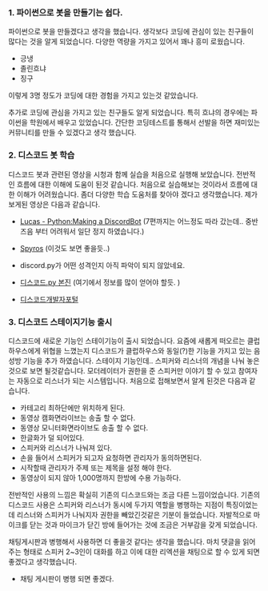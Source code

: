 ### 1. 파이썬으로 봇을 만들기는 쉽다.
파이썬으로 봇을 만들겠다고 생각을 했습니다. 생각보다 코딩에 관심이 있는 친구들이 많다는 것을 알게 되었습니다. 다양한 역량을 가지고 있어서 꽤나 흥미 로웠습니다. 

- 긍냉
- 졸린흐냐
- 징구

이렇게 3명 정도가 코딩에 대한 경험을 가지고 있는것 같았습니다.

추가로 코딩에 관심을 가지고 있는 친구들도 알게 되었습니다. 
특히 흐냐의 경우에는 파이썬을 학원에서 배우고 있었습니다. 간단한 코딩테스트를 통해서 선발을 하면 재미있는  커뮤니티를 만들 수 있겠다고 생각 했습니다. 

### 2. 디스코드 봇 학습
디스코드 봇과 관련된 영상을 시청과 함께 실습을 처음으로 실행해 보았습니다. 전반적인 흐름에 대한 이해에 도움이 된것 같습니다. 처음으로 실습해보는 것이라서 흐름에 대한 이해가 어려웠습니다. 좀더 다양한 학습 도움처를 찾아야 겠다고 생각했습니다. 
제가 보게된 영상은 다음과 같습니다. 
- [Lucas - Python:Making a DiscordBot](https://www.youtube.com/playlist?list=PLW3GfRiBCHOhfVoiDZpSz8SM_HybXRPzZ)
  (7편까지는 어느정도 따라 갔는데.. 중반즈음 부터 어려워서 일단 정지 하였습니다.)
  
- [Spyros](https://www.youtube.com/playlist?list=PLpbRB6ke-VkvP1W2d_nLa1Ott3KrDx2aN)
(이것도 보면 좋을듯..) 

- discord.py가 어떤 성격인지 아직 파악이 되지 않았네요.
- [디스코드.py 본진](https://discordpy.readthedocs.io/en/latest/) (여기에서 정보를 많이 얻어야 할듯. )
- [디스코드개발자포털](https://discord.com/developers/applications)

### 3. 디스코드 스테이지기능 출시
디스코드에 새로운 기능인 스테이기능이 출시 되었습니다. 
요즘에 새롭게 떠오르는 클럽하우스에게 위협을 느꼈는지 
디스코드가 클럽하우스와 동일(?)한 기능을 가지고 있는 
음성방 기능을 추가 하였습니다. 스테이지 기능인데.. 
스피커와 리스너의 개념을 나눠 놓은 것으로 보면 될것같습니다. 
모더레이터가 권한을 준 스피커만 이야기 할 수 있고 참여자는 
자동으로 리스너가 되는 시스템입니다. 
처음으로 접해보면서 알게 된것은 다음과 같습니다.

- 카테고리 최하단에만 위치하게 된다.
- 동영상 캠화면라이브는 송출 할 수 없다.
- 동영상 모니터화면라이브도 송출 할 수 없다.
- 한글화가 덜 되어있다.
- 스피커와 리스너가 나눠져 있다.
- 손을 들어서 스피커가 되고자 요청하면 관리자가 동의하면된다.
- 시작할때 관리자가 주제 또는 제목을 설정 해야 한다.
- 동영상이 되지 않아 1,000명까지 한방에 수용 가능하다.

전반적인 사용의 느낌은 확실히 기존의 디스코드와는 조금 다른 느낌이었습니다. 
기존의 디스코드 사용은 스피커와 리스너가 동시에 두가지 
역할을 병행하는 지점이 특징이었는데 리스너와 스피커가 나눠지자
권한을 빼았긴것같은 기분이 들었습니다. 자발적으로 마이크를 닫는 것과
마이크가 닫긴 방에 들어가는 것에 조금은 거부감을 갖게 되었습니다.

채팅게시판과 병행해서 사용하면 더 좋을것 같다는 생각을 했습니다.
마치 댓글을 읽어주는 형태로 스피커 2~3인이 대화를 하고 이에 대한 
리엑션을 채팅으로 할 수 있게 되면 좋겠다고 생각했습니다.
- 채팅 게시판이 병행 되면 좋겠다. 



